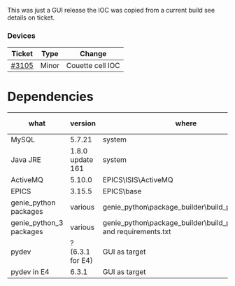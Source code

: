This was just a GUI release the IOC was copied from a current build see details on ticket.

### Devices

| Ticket | Type  | Change |
| ------ | ------| ------------- |
| [#3105](https://github.com/ISISComputingGroup/IBEX/issues/3105) | Minor | Couette cell IOC |

# Dependencies

what | version | where | last updated/checked
---- | ------- | ----- | --------------------
MySQL | 5.7.21 | system | 	24-01-2018
Java JRE | 1.8.0 update 161 | system | 	24-01-2018
ActiveMQ | 5.10.0 | EPICS\ISIS\ActiveMQ | out of date
EPICS | 3.15.5 | EPICS\base | ?
genie_python packages | various | genie_python\package_builder\build_python.bat | 9/2017
genie_python_3 packages | various | genie_python\package_builder\build_python_3.bat and requirements.txt | 9/2017
pydev | ? (6.3.1 for E4) | GUI as target | out of date (7/3/2014 for e4)
pydev in E4 | 6.3.1 | GUI as target | 7/3/2014